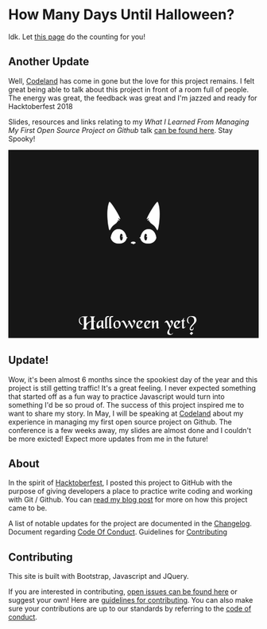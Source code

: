 # How Many Days Until Halloween?

Idk. Let [this page](http://shannoncrabill.com/how-many-days-until-halloween/) do the counting for you!

## Another Update

Well, [Codeland](http://codelandconf.com/) has come in gone but the love for this project remains. I felt great being able to talk about this project in front of a room full of people. The energy was great, the feedback was great and I'm jazzed and ready for Hacktoberfest 2018 

Slides, resources and links relating to my _What I Learned From Managing My First Open Source Project on Github_ talk [can be found here](http://www.shannoncrabill.com/codeland). Stay Spooky!

![Halloween yet!](/img/halloween-yet.gif)


## Update!

Wow, it's been almost 6 months since the spookiest day of the year and this project is still getting traffic! It's a great feeling. I never expected something that started off as a fun way to practice Javascript would turn into something I'd be so proud of. The success of this project inspired me to want to share my story. In May, I will be speaking at [Codeland](http://codelandconf.com/speakers/shannon-crabill/) about my experience in managing my first open source project on Github. The conference is a few weeks away, my slides are almost done and I couldn't be more exicted! Expect more updates from me in the future!

## About

In the spirit of [Hacktoberfest](https://hacktoberfest.digitalocean.com/), I posted this project to GitHub with the purpose of giving developers a place to practice write coding and working with Git / Github. You can [read my blog post](https://shannoncrabill.com/blog/hacktoberfest-2017/) for more on how this project came to be.

A list of notable updates for the project are documented in the [Changelog](CHANGELOG.md).
Document regarding [Code Of Conduct](CODE_OF_CONDUCT.md). Guidelines for [Contributing](CONTRIBUTING.md)


## Contributing

This site is built with Bootstrap, Javascript and JQuery.

If you are interested in contributing, [open issues can be found here](https://github.com/scrabill/how-many-days-until-halloween/issues) or suggest your own! Here are [guidelines for contributing](https://github.com/scrabill/how-many-days-until-halloween/blob/master/CONTRIBUTING.md). You can also make sure your contributions are up to our standards by referring to the [code of conduct](CODE_OF_CONDUCT.md).